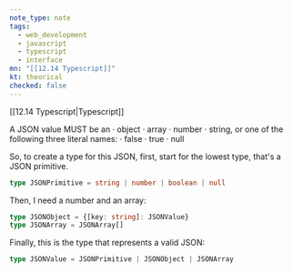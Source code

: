 ```yaml
---
note_type: note
tags:
  - web_development
  - javascript
  - typescript
  - interface
mn: "[[12.14 Typescript]]"
kt: theorical
checked: false
---
```

[[12.14 Typescript|Typescript]]

A JSON value MUST be an
  · object
  · array
  · number
  · string,
or one of the following three literal names:
  · false
  · true
  · null

So, to create a type for this JSON, first, start for the lowest type, that's a JSON primitive.

```ts
type JSONPrimitive = string | number | boolean | null
```

Then, I need a number and an array:

```ts
type JSONObject = {[key: string]: JSONValue}
type JSONArray = JSONArray[]
```

Finally, this is the type that represents a valid JSON:

```ts
type JSONValue = JSONPrimitive | JSONObject | JSONArray
```

